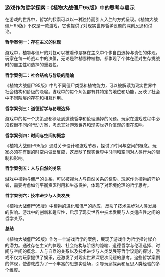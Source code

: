 ### 游戏作为哲学探索：《植物大战僵尸95版》中的思考与启示

在游戏的世界中，哲学的探索可以以一种独特而引人入胜的方式呈现。《植物大战僵尸95版》不仅是一款游戏，它也提供了对现实世界哲学议题的深刻反思和讨论。

**哲学案例一：存在主义的体现**

游戏中，植物与僵尸的对抗可以被看作是存在主义中个体自由选择与责任的体现。玩家在每一轮战斗中的决策，无论是种植哪种植物，都体现了个体在面对生存挑战时的自主性和选择的重要性。

**哲学案例二：社会结构与阶级的隐喻**

《植物大战僵尸95版》中的不同僵尸类型和植物能力，可以被解读为现实世界中社会结构和阶级的隐喻。游戏中的每个角色都有其特定的地位和功能，反映了社会中不同阶层的存在和相互作用。

**哲学案例三：道德哲学与伦理选择**

游戏中的每一个决策点都涉及到道德哲学和伦理选择的问题。玩家在游戏过程中必须权衡不同的行动方案，考虑其对游戏世界和现实世界价值观的潜在影响。

**哲学案例四：时间与空间的概念**

《植物大战僵尸95版》通过关卡设计和游戏节奏，探讨了时间与空间的概念。玩家必须在有限的时空内做出反应，这反映了现实世界中时间和空间对人类行为的限制和影响。

**哲学案例五：人与自然的关系**

游戏中植物与僵尸的关系，可以被视为人与自然关系的缩影。玩家作为植物的守护者，需要考虑如何平衡资源利用和生态保护，体现了对环境伦理的哲学思考。

**哲学案例六：技术进步与人类发展**

《植物大战僵尸95版》中植物的进化和僵尸的适应，反映了技术进步对人类发展的影响。游戏中的创新和适应性，启示了现实世界中技术发展与人类适应性之间的哲学关系。

**总结**

《植物大战僵尸95版》作为一个游戏哲学的案例，展现了游戏作为哲学探讨媒介的潜力。通过存在主义的体现、社会结构与阶级的隐喻、道德哲学与伦理选择、时间与空间的概念、人与自然的关系以及技术进步与人类发展等哲学议题的探讨，游戏不仅为玩家提供了娱乐，还激发了对现实世界深层次问题的思考。这些哲学案例的体现，使游戏成为了一个丰富的思想实验场，引导玩家探索和反思人类经验的多个维度。